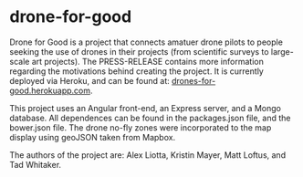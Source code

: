 # drone-for-good

Drone for Good is a project that connects amatuer drone pilots to people seeking the use of drones in their projects (from scientific surveys to large-scale art projects). The PRESS-RELEASE contains more information regarding the motivations behind creating the project. It is currently deployed via Heroku, and can be found at: [drones-for-good.herokuapp.com](http://drones-for-good.herokuapp.com).

This project uses an Angular front-end, an Express server, and a Mongo database. All dependences can be found in the packages.json file, and the bower.json file. The drone no-fly zones were incorporated to the map display using geoJSON taken from Mapbox.

The authors of the project are: Alex Liotta, Kristin Mayer, Matt Loftus, and Tad Whitaker.
